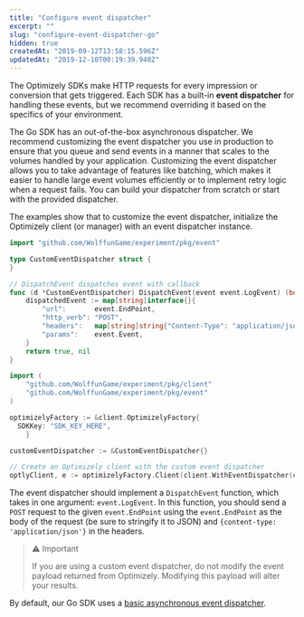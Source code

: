 ```yaml
---
title: "Configure event dispatcher"
excerpt: ""
slug: "configure-event-dispatcher-go"
hidden: true
createdAt: "2019-09-12T13:58:15.596Z"
updatedAt: "2019-12-10T00:19:39.940Z"
---
```

The Optimizely SDKs make HTTP requests for every impression or conversion that gets triggered. Each SDK has a built-in **event dispatcher** for handling these events, but we recommend overriding it based on the specifics of your environment.

The Go SDK has an out-of-the-box asynchronous dispatcher. We recommend customizing the event dispatcher you use in production to ensure that you queue and send events in a manner that scales to the volumes handled by your application. Customizing the event dispatcher allows you to take advantage of features like batching, which makes it easier to handle large event volumes efficiently or to implement retry logic when a request fails. You can build your dispatcher from scratch or start with the provided dispatcher.

The examples show that to customize the event dispatcher, initialize the Optimizely client (or manager) with an event dispatcher instance.
```go
import "github.com/WolffunGame/experiment/pkg/event"

type CustomEventDispatcher struct {
}

// DispatchEvent dispatches event with callback
func (d *CustomEventDispatcher) DispatchEvent(event event.LogEvent) (bool, error) {
	dispatchedEvent := map[string]interface{}{
		"url":       event.EndPoint,
		"http_verb": "POST",
		"headers":   map[string]string{"Content-Type": "application/json"},
		"params":    event.Event,
	}
	return true, nil
}

```

```go
import (
	"github.com/WolffunGame/experiment/pkg/client"
	"github.com/WolffunGame/experiment/pkg/event"
)

optimizelyFactory := &client.OptimizelyFactory{
  SDKKey: "SDK_KEY_HERE",
	}

customEventDispatcher := &CustomEventDispatcher{}

// Create an Optimizely client with the custom event dispatcher
optlyClient, e := optimizelyFactory.Client(client.WithEventDispatcher(customEventDispatcher))


```

The event dispatcher should implement a `DispatchEvent` function, which takes in one argument: `event.LogEvent`. In this function, you should send a `POST` request to the given `event.EndPoint` using the `event.EndPoint` as the body of the request (be sure to stringify it to JSON) and `{content-type: 'application/json'}` in the headers.

>⚠️ Important
>
> If you are using a custom event dispatcher, do not modify the event payload returned from Optimizely. Modifying this payload will alter your results.

By default, our Go SDK uses a [basic asynchronous event dispatcher](https://github.com/WolffunGame/experiment/blob/master/pkg/event/dispatcher.go).